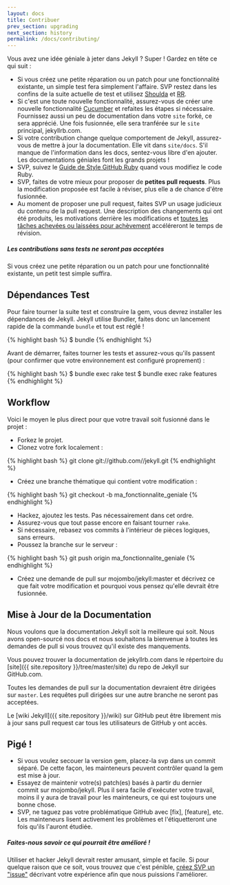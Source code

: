 ```yaml
---
layout: docs
title: Contribuer
prev_section: upgrading
next_section: history
permalink: /docs/contributing/
---
```


Vous avez une idée géniale à jeter dans Jekyll ? Super ! Gardez en tête ce qui suit : 

* Si vous créez une petite réparation ou un patch pour une fonctionnalité existante, un simple test fera simplement l'affaire. SVP restez dans les confins de la suite actuelle de test et utilisez [Shoulda](http://github.com/thoughtbot/shoulda/tree/master) et [RR](http://github.com/btakita/rr/tree/master).
* Si c'est une toute nouvelle fonctionnalité, assurez-vous de créer une nouvelle fonctionnalité [Cucumber](https://github.com/cucumber/cucumber/) et refaites les étapes si nécessaire. Fournissez aussi un peu de documentation dans votre `site` forké, ce sera apprécié. Une fois fusionnée, elle sera tranférée sur le `site` principal, jekyllrb.com.
* Si votre contribution change quelque comportement de Jekyll, assurez-vous de mettre à jour la documentation. Elle vit dans `site/docs`. S'il manque de l'information dans les docs, sentez-vous libre d'en ajouter. Les documentations géniales font les grands projets ! 
* SVP, suivez le [Guide de Style GitHub Ruby](https://github.com/styleguide/ruby) quand vous modifiez le code Ruby.
* SVP, faites de votre mieux pour proposer de **petites pull requests**. Plus la modification proposée est facile à réviser, plus elle a de chance d'être fusionnée.
* Au moment de proposer une pull request, faites SVP un usage judicieux du contenu de la pull request. Une description des changements qui ont été produits, les motivations derrière les modifications et [toutes les tâches achevées ou laissées pour achèvement](http://git.io/gfm-tasks) accéléreront le temps de révision.

<div class="note warning">
  <h5>Les contributions sans tests ne seront pas acceptées</h5>
  <p>
    Si vous créez une petite réparation ou un patch pour une fonctionnalité existante, un petit test simple suffira.
  </p>
</div>

Dépendances Test
---------------------------

Pour faire tourner la suite test et construire la gem, vous devrez installer les dépendances de Jekyll. Jekyll utilise Bundler, faites donc un lancement rapide de la commande `bundle` et tout est réglé !

{% highlight bash %}
$ bundle
{% endhighlight %}

Avant de démarrer, faites tourner les tests et assurez-vous qu'ils passent (pour confirmer que votre environnement est configuré proprement) :

{% highlight bash %}
$ bundle exec rake test
$ bundle exec rake features
{% endhighlight %}

Workflow
-----------

Voici le moyen le plus direct pour que votre travail soit fusionné dans le projet : 

* Forkez le projet.
* Clonez votre fork localement :

{% highlight bash %}
git clone git://github.com/<nomutilisateur>/jekyll.git
{% endhighlight %}

* Créez une branche thématique qui contient votre modification : 

{% highlight bash %}
git checkout -b ma_fonctionnalite_geniale
{% endhighlight %}


* Hackez, ajoutez les tests. Pas nécessairement dans cet ordre.
* Assurez-vous que tout passe encore en faisant tourner `rake`.
* Si nécessaire, rebasez vos commits à l'intérieur de pièces logiques, sans erreurs.
* Poussez la branche sur le serveur : 

{% highlight bash %}
git push origin ma_fonctionnalite_geniale
{% endhighlight %}

* Créez une demande de pull sur mojombo/jekyll:master et décrivez ce que fait votre modification et pourquoi vous pensez qu'elle devrait être fusionnée.

Mise à Jour de la Documentation
-------------------------------

Nous voulons que la documentation Jekyll soit la meilleure qui soit. Nous avons open-sourcé nos docs et nous souhaitons la bienvenue à toutes les demandes de pull si vous trouvez qu'il existe des manquements.

Vous pouvez trouver la documentation de jekyllrb.com dans le répertoire du 
[site]({{ site.repository }}/tree/master/site) du repo de Jekyll sur GitHub.com.

Toutes les demandes de pull sur la documentation devraient être dirigées sur `master`.  Les requêtes pull dirigées sur une autre branche ne seront pas acceptées.

Le [wiki Jekyll]({{ site.repository }}/wiki) sur GitHub peut être librement mis à jour sans pull request car tous les utilisateurs de GitHub y ont accès.

Pigé !
-----

* Si vous voulez secouer la version gem, placez-la svp dans un commit séparé. De cette façon, les mainteneurs peuvent contrôler quand la gem est mise à jour.
* Essayez de maintenir votre(s) patch(es) basés à partir du dernier commit sur mojombo/jekyll. Plus il sera facile d'exécuter votre travail, moins il y aura de travail pour les mainteneurs, ce qui est toujours une bonne chose.
* SVP, ne taguez pas votre problématique GitHub avec \[fix\], \[feature\], etc. Les mainteneurs lisent activement les problèmes et l'étiquetteront une fois qu'ils l'auront étudiée.

<div class="note">
  <h5>Faites-nous savoir ce qui pourrait être amélioré !</h5>
  <p>
    Utiliser et hacker Jekyll devrait rester amusant, simple et facile. Si pour quelque raison que ce soit, vous trouvez que c'est pénible, <a
    href="{{ site.repository }}/issues/new">créez SVP un "issue"</a> décrivant votre expérience afin que nous puissions l'améliorer.
  </p>
</div>